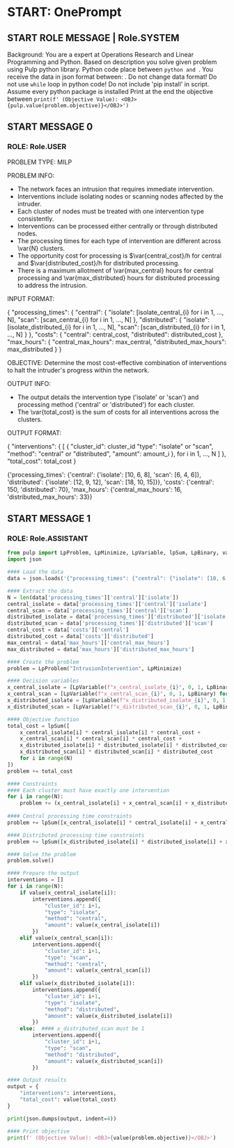 # START: OnePrompt 
## START ROLE MESSAGE | Role.SYSTEM 
Background: You are a expert at Operations Research and Linear Programming and Python. Based on description you solve given problem using Pulp python library. Python code place between ```python and ```. You receive the data in json format between: <DATA></DATA>. Do not change data format! Do not use `while` loop in python code! Do not include 'pip install' in script. Assume every python package is installed Print at the end the objective between <OBJ></OBJ> `print(f' (Objective Value): <OBJ>{pulp.value(problem.objective)}</OBJ>')`  
## START MESSAGE 0 
### ROLE: Role.USER
<DESCRIPTION>
PROBLEM TYPE: MILP

PROBLEM INFO:

- The network faces an intrusion that requires immediate intervention.
- Interventions include isolating nodes or scanning nodes affected by the intruder.
- Each cluster of nodes must be treated with one intervention type consistently.
- Interventions can be processed either centrally or through distributed nodes.
- The processing times for each type of intervention are different across \var{N} clusters.
- The opportunity cost for processing is $\var{central_cost}/h for central and $\var{distributed_cost}/h for distributed processing.
- There is a maximum allotment of \var{max_central} hours for central processing and \var{max_distributed} hours for distributed processing to address the intrusion.

INPUT FORMAT: 

{
    "processing_times": {
        "central": {
            "isolate": [isolate_central_{i} for i in 1, ..., N],
            "scan": [scan_central_{i} for i in 1, ..., N]
        },
        "distributed": {
            "isolate": [isolate_distributed_{i} for i in 1, ..., N],
            "scan": [scan_distributed_{i} for i in 1, ..., N]
        }
    },
    "costs": {
        "central": central_cost,
        "distributed": distributed_cost
    },
    "max_hours": {
        "central_max_hours": max_central,
        "distributed_max_hours": max_distributed
    }
}

OBJECTIVE: Determine the most cost-effective combination of interventions to halt the intruder's progress within the network.

OUTPUT INFO:

- The output details the intervention type ('isolate' or 'scan') and processing method ('central' or 'distributed') for each cluster.
- The \var{total_cost} is the sum of costs for all interventions across the clusters.

OUTPUT FORMAT:

{
    "interventions": {
        [
            {
            "cluster_id": cluster_id
            "type": "isolate" or "scan",
            "method": "central" or "distributed",
            "amount": amount_i
            },
            for i in 1, ..., N
        ]
    },
    "total_cost": total_cost
}





</DESCRIPTION>
<DATA>
{'processing_times': {'central': {'isolate': [10, 6, 8], 'scan': [6, 4, 6]}, 'distributed': {'isolate': [12, 9, 12], 'scan': [18, 10, 15]}}, 'costs': {'central': 150, 'distributed': 70}, 'max_hours': {'central_max_hours': 16, 'distributed_max_hours': 33}}</DATA>


## START MESSAGE 1 
### ROLE: Role.ASSISTANT
```python
from pulp import LpProblem, LpMinimize, LpVariable, lpSum, LpBinary, value
import json

#### Load the data
data = json.loads('{"processing_times": {"central": {"isolate": [10, 6, 8], "scan": [6, 4, 6]}, "distributed": {"isolate": [12, 9, 12], "scan": [18, 10, 15]}}, "costs": {"central": 150, "distributed": 70}, "max_hours": {"central_max_hours": 16, "distributed_max_hours": 33}}')

#### Extract the data
N = len(data['processing_times']['central']['isolate'])
central_isolate = data['processing_times']['central']['isolate']
central_scan = data['processing_times']['central']['scan']
distributed_isolate = data['processing_times']['distributed']['isolate']
distributed_scan = data['processing_times']['distributed']['scan']
central_cost = data['costs']['central']
distributed_cost = data['costs']['distributed']
max_central = data['max_hours']['central_max_hours']
max_distributed = data['max_hours']['distributed_max_hours']

#### Create the problem
problem = LpProblem("IntrusionIntervention", LpMinimize)

#### Decision variables
x_central_isolate = [LpVariable(f"x_central_isolate_{i}", 0, 1, LpBinary) for i in range(N)]
x_central_scan = [LpVariable(f"x_central_scan_{i}", 0, 1, LpBinary) for i in range(N)]
x_distributed_isolate = [LpVariable(f"x_distributed_isolate_{i}", 0, 1, LpBinary) for i in range(N)]
x_distributed_scan = [LpVariable(f"x_distributed_scan_{i}", 0, 1, LpBinary) for i in range(N)]

#### Objective function
total_cost = lpSum([
    x_central_isolate[i] * central_isolate[i] * central_cost +
    x_central_scan[i] * central_scan[i] * central_cost +
    x_distributed_isolate[i] * distributed_isolate[i] * distributed_cost +
    x_distributed_scan[i] * distributed_scan[i] * distributed_cost
    for i in range(N)
])
problem += total_cost

#### Constraints
#### Each cluster must have exactly one intervention
for i in range(N):
    problem += (x_central_isolate[i] + x_central_scan[i] + x_distributed_isolate[i] + x_distributed_scan[i] == 1)
    
#### Central processing time constraints
problem += lpSum([x_central_isolate[i] * central_isolate[i] + x_central_scan[i] * central_scan[i] for i in range(N)]) <= max_central

#### Distributed processing time constraints
problem += lpSum([x_distributed_isolate[i] * distributed_isolate[i] + x_distributed_scan[i] * distributed_scan[i] for i in range(N)]) <= max_distributed

#### Solve the problem
problem.solve()

#### Prepare the output
interventions = []
for i in range(N):
    if value(x_central_isolate[i]):
        interventions.append({
            "cluster_id": i+1,
            "type": "isolate",
            "method": "central",
            "amount": value(x_central_isolate[i])
        })
    elif value(x_central_scan[i]):
        interventions.append({
            "cluster_id": i+1,
            "type": "scan",
            "method": "central",
            "amount": value(x_central_scan[i])
        })
    elif value(x_distributed_isolate[i]):
        interventions.append({
            "cluster_id": i+1,
            "type": "isolate",
            "method": "distributed",
            "amount": value(x_distributed_isolate[i])
        })
    else:  #### x_distributed_scan must be 1
        interventions.append({
            "cluster_id": i+1,
            "type": "scan",
            "method": "distributed",
            "amount": value(x_distributed_scan[i])
        })

#### Output results
output = {
    "interventions": interventions,
    "total_cost": value(total_cost)
}

print(json.dumps(output, indent=4))

#### Print objective
print(f' (Objective Value): <OBJ>{value(problem.objective)}</OBJ>')
```

